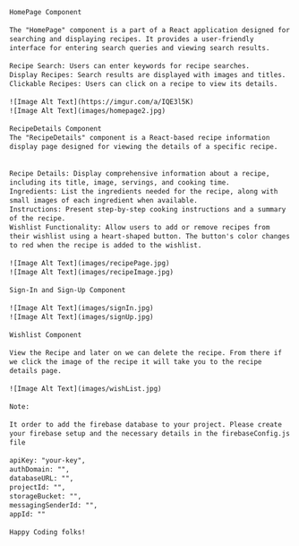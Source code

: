     HomePage Component

    The "HomePage" component is a part of a React application designed for searching and displaying recipes. It provides a user-friendly interface for entering search queries and viewing search results.

    Recipe Search: Users can enter keywords for recipe searches.
    Display Recipes: Search results are displayed with images and titles.
    Clickable Recipes: Users can click on a recipe to view its details.

    ![Image Alt Text](https://imgur.com/a/IQE3l5K)
    ![Image Alt Text](images/homepage2.jpg)

    RecipeDetails Component
    The "RecipeDetails" component is a React-based recipe information display page designed for viewing the details of a specific recipe.


    Recipe Details: Display comprehensive information about a recipe, including its title, image, servings, and cooking time.
    Ingredients: List the ingredients needed for the recipe, along with small images of each ingredient when available.
    Instructions: Present step-by-step cooking instructions and a summary of the recipe.
    Wishlist Functionality: Allow users to add or remove recipes from their wishlist using a heart-shaped button. The button's color changes to red when the recipe is added to the wishlist.

    ![Image Alt Text](images/recipePage.jpg)
    ![Image Alt Text](images/recipeImage.jpg)

    Sign-In and Sign-Up Component

    ![Image Alt Text](images/signIn.jpg)
    ![Image Alt Text](images/signUp.jpg)

    Wishlist Component

    View the Recipe and later on we can delete the recipe. From there if we click the image of the recipe it will take you to the recipe details page.

    ![Image Alt Text](images/wishList.jpg)

    Note:

    It order to add the firebase database to your project. Please create your firebase setup and the necessary details in the firebaseConfig.js file 

    apiKey: "your-key",
    authDomain: "",
    databaseURL: "",
    projectId: "",
    storageBucket: "",
    messagingSenderId: "",
    appId: ""

    Happy Coding folks!






